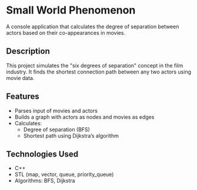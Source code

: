 # Small World Phenomenon
A console application that calculates the degree of separation between actors based on their co-appearances in movies.

## Description
This project simulates the "six degrees of separation" concept in the film industry.
It finds the shortest connection path between any two actors using movie data.

## Features
- Parses input of movies and actors
- Builds a graph with actors as nodes and movies as edges
- Calculates:
  - Degree of separation (BFS)
  - Shortest path using Dijkstra’s algorithm

## Technologies Used
- C++
- STL (map, vector, queue, priority_queue)
- Algorithms: BFS, Dijkstra
